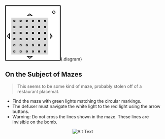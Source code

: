 ![Diagram](./manual/diagram.svg){.diagram}

## On the Subject of Mazes
> This seems to be some kind of maze, probably stolen off of a restaurant placemat.
- Find the maze with green lights matching the circular markings.
- The defuser must navigate the white light to the red light using the arrow buttons.
- Warning: Do not cross the lines shown in the maze. These lines are invisible on the bomb.

<div style="text-align:center;"><img src="./mazes.svg" alt="Alt Text" /></div>